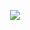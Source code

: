 <p align="center">
  <img src="https://github.com/https404/https404/blob/main/cat.png?raw=true](https://img.shields.io/static/v1?label=HTML&message=4.5/5&color=blue&style=plastic">
</p>
